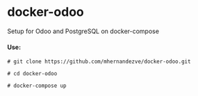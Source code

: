 # docker-odoo
Setup for Odoo and PostgreSQL on docker-compose 

#### Use: 

`# git clone https://github.com/mhernandezve/docker-odoo.git`

`# cd docker-odoo`

`# docker-compose up`


